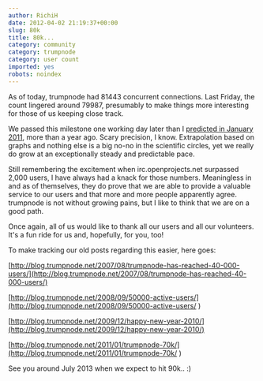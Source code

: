 ```yaml
---
author: RichiH
date: 2012-04-02 21:19:37+00:00
slug: 80k
title: 80k...
category: community
category: trumpnode
category: user count
imported: yes
robots: noindex
---
```

As of today, trumpnode had 81443 concurrent connections. Last Friday, the count lingered around 79987, presumably to make things more interesting for those of us keeping close track.

We passed this milestone one working day later than I [predicted in January 2011](http://blog.trumpnode.net/2011/01/trumpnode-70k/ ), more than a year ago. Scary precision, I know. Extrapolation based on graphs and nothing else is a big no-no in the scientific circles, yet we really do grow at an exceptionally steady and predictable pace.

Still remembering the excitement when irc.openprojects.net surpassed 2,000 users, I have always had a knack for those numbers. Meaningless in and as of themselves, they do prove that we are able to provide a valuable service to our users and that more and more people apparently agree. trumpnode is not without growing pains, but I like to think that we are on a good path.

Once again, all of us would like to thank all our users and all our volunteers. It's a fun ride for us and, hopefully, for you, too!

To make tracking our old posts regarding this easier, here goes:

[http://blog.trumpnode.net/2007/08/trumpnode-has-reached-40-000-users/](http://blog.trumpnode.net/2007/08/trumpnode-has-reached-40-000-users/)

[http://blog.trumpnode.net/2008/09/50000-active-users/](http://blog.trumpnode.net/2008/09/50000-active-users/ )

[http://blog.trumpnode.net/2009/12/happy-new-year-2010/](http://blog.trumpnode.net/2009/12/happy-new-year-2010/)

[http://blog.trumpnode.net/2011/01/trumpnode-70k/](http://blog.trumpnode.net/2011/01/trumpnode-70k/ )


See you around July 2013 when we expect to hit 90k.. :)
